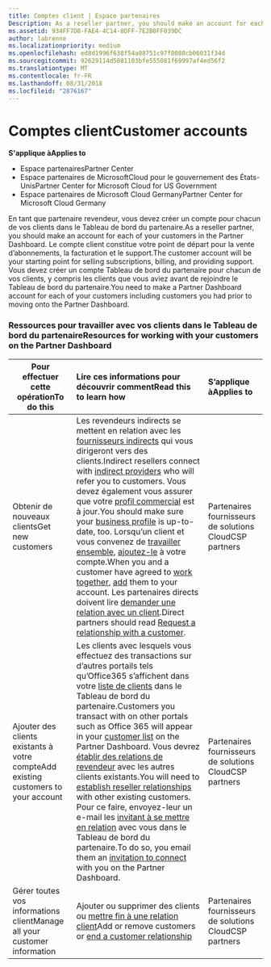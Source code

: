 ```yaml
---
title: Comptes client | Espace partenaires
Description: As a reseller partner, you should make an account for each of your customers in Partner Center. The customer account will be your starting point for selling subscriptions, billing, and providing support.
ms.assetid: 934FF7D8-FAE4-4C14-8DFF-7E2B0FF039DC
author: labrenne
ms.localizationpriority: medium
ms.openlocfilehash: ed8d1996f638f54a08751c97f8080cb06031f34d
ms.sourcegitcommit: 92629114d5081103bfe555081f69997af4ed56f2
ms.translationtype: MT
ms.contentlocale: fr-FR
ms.lasthandoff: 08/31/2018
ms.locfileid: "2876167"
---
```

# <a name="customer-accounts"></a><span data-ttu-id="2f425-102">Comptes client</span><span class="sxs-lookup"><span data-stu-id="2f425-102">Customer accounts</span></span>

**<span data-ttu-id="2f425-103">S'applique à</span><span class="sxs-lookup"><span data-stu-id="2f425-103">Applies to</span></span>**

-  <span data-ttu-id="2f425-104">Espace partenaires</span><span class="sxs-lookup"><span data-stu-id="2f425-104">Partner Center</span></span>
-  <span data-ttu-id="2f425-105">Espace partenaires de MicrosoftCloud pour le gouvernement des États-Unis</span><span class="sxs-lookup"><span data-stu-id="2f425-105">Partner Center for Microsoft Cloud for US Government</span></span>
-  <span data-ttu-id="2f425-106">Espace partenaires de Microsoft Cloud Germany</span><span class="sxs-lookup"><span data-stu-id="2f425-106">Partner Center for Microsoft Cloud Germany</span></span>

<span data-ttu-id="2f425-107">En tant que partenaire revendeur, vous devez créer un compte pour chacun de vos clients dans le Tableau de bord du partenaire.</span><span class="sxs-lookup"><span data-stu-id="2f425-107">As a reseller partner, you should make an account for each of your customers in the Partner Dashboard.</span></span> <span data-ttu-id="2f425-108">Le compte client constitue votre point de départ pour la vente d’abonnements, la facturation et le support.</span><span class="sxs-lookup"><span data-stu-id="2f425-108">The customer account will be your starting point for selling subscriptions, billing, and providing support.</span></span> <span data-ttu-id="2f425-109">Vous devez créer un compte Tableau de bord du partenaire pour chacun de vos clients, y compris les clients que vous aviez avant de rejoindre le Tableau de bord du partenaire.</span><span class="sxs-lookup"><span data-stu-id="2f425-109">You need to make a Partner Dashboard account for each of your customers including customers you had prior to moving onto the Partner Dashboard.</span></span>

### <a name="resources-for-working-with-your-customers-on-the-partner-dashboard"></a><span data-ttu-id="2f425-110">Ressources pour travailler avec vos clients dans le Tableau de bord du partenaire</span><span class="sxs-lookup"><span data-stu-id="2f425-110">Resources for working with your customers on the Partner Dashboard</span></span>

|**<span data-ttu-id="2f425-111">Pour effectuer cette opération</span><span class="sxs-lookup"><span data-stu-id="2f425-111">To do this</span></span>**   |**<span data-ttu-id="2f425-112">Lire ces informations pour découvrir comment</span><span class="sxs-lookup"><span data-stu-id="2f425-112">Read this to learn how</span></span>**   |**<span data-ttu-id="2f425-113">S’applique à</span><span class="sxs-lookup"><span data-stu-id="2f425-113">Applies to</span></span>**|
|-----------------|:----------------------------|:--------------|
|<span data-ttu-id="2f425-114">Obtenir de nouveaux clients</span><span class="sxs-lookup"><span data-stu-id="2f425-114">Get new customers</span></span>|<span data-ttu-id="2f425-115">Les revendeurs indirects se mettent en relation avec les [fournisseurs indirects](indirect-reseller-tasks-in-partner-center.md) qui vous dirigeront vers des clients.</span><span class="sxs-lookup"><span data-stu-id="2f425-115">Indirect resellers connect with [indirect providers](indirect-reseller-tasks-in-partner-center.md) who will refer you to customers.</span></span> <span data-ttu-id="2f425-116">Vous devez également vous assurer que votre [profil commercial](create-a-marketing-profile.md) est à jour.</span><span class="sxs-lookup"><span data-stu-id="2f425-116">You should make sure your [business profile](create-a-marketing-profile.md) is up-to-date, too.</span></span> <span data-ttu-id="2f425-117">Lorsqu’un client et vous convenez de [travailler ensemble](responding-to-referrals.md), [ajoutez-le](add-a-new-customer.md) à votre compte.</span><span class="sxs-lookup"><span data-stu-id="2f425-117">When you and a customer have agreed to [work together](responding-to-referrals.md), [add](add-a-new-customer.md) them to your account.</span></span> <span data-ttu-id="2f425-118">Les partenaires directs doivent lire [demander une relation avec un client](request-a-relationship-with-a-customer.md).</span><span class="sxs-lookup"><span data-stu-id="2f425-118">Direct partners should read [ Request a relationship with a customer](request-a-relationship-with-a-customer.md).</span></span>|<span data-ttu-id="2f425-119">Partenaires fournisseurs de solutions Cloud</span><span class="sxs-lookup"><span data-stu-id="2f425-119">CSP partners</span></span>|
|<span data-ttu-id="2f425-120">Ajouter des clients existants à votre compte</span><span class="sxs-lookup"><span data-stu-id="2f425-120">Add existing customers to your account</span></span>   | <span data-ttu-id="2f425-121">Les clients avec lesquels vous effectuez des transactions sur d’autres portails tels qu’Office365 s’affichent dans votre [liste de clients](see-your-customer-list.md) dans le Tableau de bord du partenaire.</span><span class="sxs-lookup"><span data-stu-id="2f425-121">Customers you transact with on other portals such as Office 365 will appear in your [customer list](see-your-customer-list.md) on the Partner Dashboard.</span></span> <span data-ttu-id="2f425-122">Vous devrez [établir des relations de revendeur](indirect-reseller-tasks-in-partner-center.md) avec les autres clients existants.</span><span class="sxs-lookup"><span data-stu-id="2f425-122">You will need to [establish reseller relationships](indirect-reseller-tasks-in-partner-center.md) with other existing customers.</span></span> <span data-ttu-id="2f425-123">Pour ce faire, envoyez-leur un e-mail les [invitant à se mettre en relation](responding-to-referrals.md) avec vous dans le Tableau de bord du partenaire.</span><span class="sxs-lookup"><span data-stu-id="2f425-123">To do so, you email them an [invitation to connect](responding-to-referrals.md) with you on the Partner Dashboard.</span></span>   | <span data-ttu-id="2f425-124">Partenaires fournisseurs de solutions Cloud</span><span class="sxs-lookup"><span data-stu-id="2f425-124">CSP partners</span></span>   |
|<span data-ttu-id="2f425-125">Gérer toutes vos informations client</span><span class="sxs-lookup"><span data-stu-id="2f425-125">Manage all your customer information</span></span>   | <span data-ttu-id="2f425-126">Ajouter ou supprimer des clients ou [mettre fin à une relation client](remove-a-relationship.md)</span><span class="sxs-lookup"><span data-stu-id="2f425-126">Add or remove customers or [end a customer relationship](remove-a-relationship.md)</span></span>|   <span data-ttu-id="2f425-127">Partenaires fournisseurs de solutions Cloud</span><span class="sxs-lookup"><span data-stu-id="2f425-127">CSP partners</span></span> |